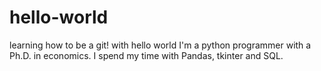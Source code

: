# hello-world
learning how to be a git! with hello world
I'm a python programmer with a Ph.D. in economics. I spend my time with Pandas, tkinter and SQL.
